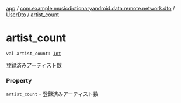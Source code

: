 [app](../../index.md) / [com.example.musicdictionaryandroid.data.remote.network.dto](../index.md) / [UserDto](index.md) / [artist_count](./artist_count.md)

# artist_count

`val artist_count: `[`Int`](https://kotlinlang.org/api/latest/jvm/stdlib/kotlin/-int/index.html)

登録済みアーティスト数

### Property

`artist_count` - 登録済みアーティスト数